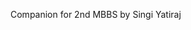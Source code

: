 <!-- TODO: should this be its own document? -->

<!-- markdownlint-disable -->

Companion for 2nd MBBS by Singi Yatiraj